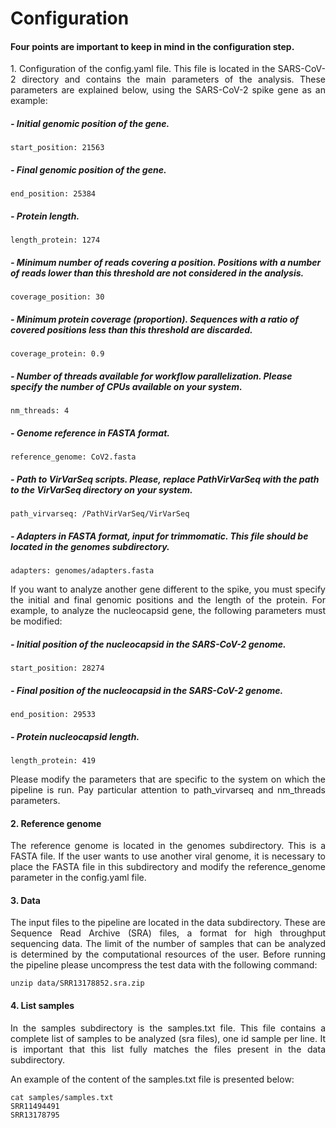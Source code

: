 
# Configuration


#### Four points are important to keep in mind in the configuration step.

<p align="justify">
 1. Configuration of the config.yaml file. This file  is located in the SARS-CoV-2 directory and contains the main parameters of the analysis. These parameters are explained below, using the SARS-CoV-2 spike gene as an example:
</p>


##### - Initial genomic position of the gene.

```
start_position: 21563

```
##### - Final genomic position of the gene.

```
end_position: 25384

```
##### - Protein length.
```
length_protein: 1274

```
##### - Minimum number of reads covering a position. Positions with a number of reads lower than this threshold are not considered in the analysis.
```
coverage_position: 30

```
##### - Minimum protein coverage (proportion). Sequences with a ratio of covered positions less than this threshold are discarded.
```
coverage_protein: 0.9

```
##### - Number of threads available for workflow parallelization. Please specify the number of CPUs available on your system.
```
nm_threads: 4

```
##### - Genome reference in FASTA format.
```
reference_genome: CoV2.fasta

```
##### - Path to VirVarSeq scripts. Please, replace PathVirVarSeq with the path to the VirVarSeq directory on your system.
```
path_virvarseq: /PathVirVarSeq/VirVarSeq

```
##### - Adapters in FASTA format, input for trimmomatic. This file should be located in the genomes subdirectory. 
```
adapters: genomes/adapters.fasta

```
<p align="justify">
If you want to analyze another gene different to the spike, you must specify the initial and final genomic positions and the length of the protein. For example, to analyze the nucleocapsid gene, the following parameters must be modified:
</p>
  
##### - Initial position of the nucleocapsid in the SARS-CoV-2 genome.

```
start_position: 28274

```
##### - Final position of the nucleocapsid in the SARS-CoV-2 genome.

```
end_position: 29533

```
##### - Protein nucleocapsid length.

```
length_protein: 419

```
<p align="justify">
Please modify the parameters that are specific to the system on which the pipeline is run. Pay particular attention to path_virvarseq and nm_threads parameters. 
</p>
  
#### 2. Reference genome
<p align="justify">
The reference genome is located in the genomes subdirectory. This is a FASTA file. If the user wants to use another viral genome, it is necessary to place the FASTA file in this subdirectory and modify the reference_genome parameter in the config.yaml file.
</p>
  
#### 3. Data
<p align="justify">
The input files to the pipeline are located in the data subdirectory. These are Sequence Read Archive (SRA) files, a format for high throughput sequencing data. The limit of the number of samples that can be analyzed is determined by the computational resources of the user. Before running the pipeline please uncompress the test data with the following command:
 </p>

```
unzip data/SRR13178852.sra.zip

```

#### 4. List samples
<p align="justify">
In the samples subdirectory is the samples.txt file. This file contains a complete list of samples to be analyzed (sra files), one id sample per line. It is important that this list fully matches the files present in the data subdirectory.
</p>
<p align="justify">
An example of the content of the samples.txt file is presented below:
</p>

```
cat samples/samples.txt
SRR11494491
SRR13178795

```


